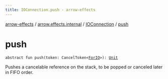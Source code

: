 ```yaml
---
title: IOConnection.push - arrow-effects
---
```


[arrow-effects](../../index.html) / [arrow.effects.internal](../index.html) / [IOConnection](index.html) / [push](./push.html)

# push

`abstract fun push(token: CancelToken<`[`ForIO`](../../arrow.effects/-for-i-o.html)`>): `[`Unit`](https://kotlinlang.org/api/latest/jvm/stdlib/kotlin/-unit/index.html)

Pushes a cancelable reference on the stack, to be popped or canceled later in FIFO order.

